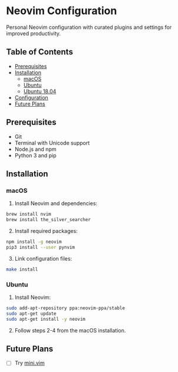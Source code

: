 # Neovim Configuration

Personal Neovim configuration with curated plugins and settings for improved productivity.

## Table of Contents

- [Prerequisites](#prerequisites)
- [Installation](#installation)
  - [macOS](#macos)
  - [Ubuntu](#ubuntu)
  - [Ubuntu 18.04](#ubuntu-1804)
- [Configuration](#configuration)
- [Future Plans](#future-plans)

## Prerequisites

- Git
- Terminal with Unicode support
- Node.js and npm
- Python 3 and pip

## Installation

### macOS

1. Install Neovim and dependencies:

```bash
brew install nvim
brew install the_silver_searcher
```

2. Install required packages:

```bash
npm install -g neovim
pip3 install --user pynvim
```

3. Link configuration files:

```bash
make install
```

### Ubuntu

1. Install Neovim:

```bash
sudo add-apt-repository ppa:neovim-ppa/stable
sudo apt-get update
sudo apt-get install -y neovim
```

2. Follow steps 2-4 from the macOS installation.


## Future Plans

- [ ] Try [mini.vim](https://github.com/echasnovski/mini.nvim)
